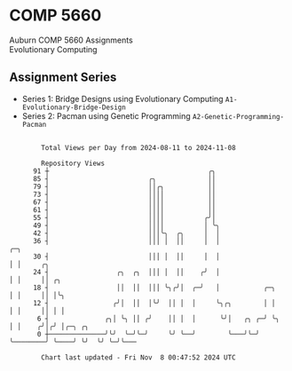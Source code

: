 # COMP 5660
Auburn COMP 5660 Assignments  
Evolutionary Computing

## Assignment Series
- Series 1: Bridge Designs using Evolutionary Computing `A1-Evolutionary-Bridge-Design`
- Series 2: Pacman using Genetic Programming `A2-Genetic-Programming-Pacman`

```

        Total Views per Day from 2024-08-11 to 2024-11-08

        Repository Views
      91 ┼                                        ╭╮
      85 ┤                         ╭╮             ││
      79 ┤                         ││╭╮           ││
      73 ┤                         ││││           ││
      67 ┤                         ││││           ││
      61 ┤                         ││││           ││
      55 ┤                         ││││          ╭╯│
      49 ┤                         ││││          │ ╰╮
      42 ┤                         │││╰╮  ╭╮     │  │
      36 ┤                         │││ │  ││     │  │                       ╭─╮
      30 ┤                         │││ │  ││     │  │                       │ │     ╭╮
      24 ┤                 ╭╮  ╭╮  │││ │  ││    ╭╯  │                       │ │     ││ ╭╮
      18 ┤                 ││  ││  │││ ╰╮╭╯│  ╭─╯   │           ╭─╮         │ │     ││ │╰╮
      12 ┤                ╭╯│  ││  │╰╯  ││ │  │     ╰╮╭╮        │ │         │ │     ││ │ │
       6 ┤              ╭╮│ ╰╮ ││ ╭╯    ││ │  │      ╰╯│   ╭╮ ╭─╯ ╰╮        │ │    ╭╯│╭╯ │╭─╮ ╭╮
       0 ┼──────────────╯╰╯  ╰─╯╰─╯     ╰╯ ╰──╯        ╰───╯╰─╯    ╰────────╯ ╰────╯ ╰╯  ╰╯ ╰─╯╰───

        Chart last updated - Fri Nov  8 00:47:52 2024 UTC
        
```
